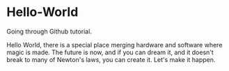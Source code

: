 # Hello-World
Going through Github tutorial.

Hello World,  there is a special place merging hardware and software where magic is made.  The future is now, and if you can dream it, and it doesn't break to many of Newton's laws, you can create it.  Let's make it happen.
